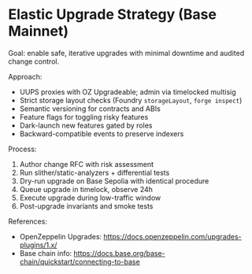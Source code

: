 # Elastic Upgrade Strategy (Base Mainnet)

Goal: enable safe, iterative upgrades with minimal downtime and audited change control.

Approach:
- UUPS proxies with OZ Upgradeable; admin via timelocked multisig
- Strict storage layout checks (Foundry `storageLayout`, `forge inspect`)
- Semantic versioning for contracts and ABIs
- Feature flags for toggling risky features
- Dark-launch new features gated by roles
- Backward-compatible events to preserve indexers

Process:
1) Author change RFC with risk assessment
2) Run slither/static-analyzers + differential tests
3) Dry-run upgrade on Base Sepolia with identical procedure
4) Queue upgrade in timelock, observe 24h
5) Execute upgrade during low-traffic window
6) Post-upgrade invariants and smoke tests

References:
- OpenZeppelin Upgrades: https://docs.openzeppelin.com/upgrades-plugins/1.x/
- Base chain info: https://docs.base.org/base-chain/quickstart/connecting-to-base
